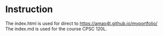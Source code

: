 # Instruction
 The index.html is used for direct to https://amao4t.github.io/myportfolio/
 The index.md is used for the course CPSC 120L.
